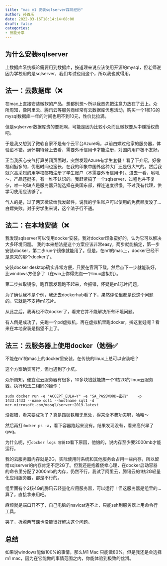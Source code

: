 ```yaml
---
title: "mac m1 安装sqlserver踩坑经历"
author: 孙百乐
date: 2022-03-16T18:14:14+08:00
draft: false
categories: 
- 技能分享
---
```


## 为什么安装sqlserver

上数据库系统概论需要用到数据库，按道理来说应该使用开源的mysql，但老师说因为学校用的是sqlserver，我们考试也用这个，所以我也就得用。

## 法一：云数据库（❌

在mac上直接安装微软的产品，想都别想～所以我首先把注意力放在了云上。众所周知，像阿里云、腾讯云等服务商经常有云数据库优惠活动，购买一个1核1G的mysql数据库一年的时间也用不到10元，性价比拉满。

但是sqlserver数据库贵的要死啊，可能是因为比较小众而且微软要从中赚授权费吧。

于是我又想到了微软自家不是有个云平台Azure吗，以前白嫖过他家的服务器，体验蛮不错。满怀期待登上去看，需要外币信用卡才能注册，对国内用户极不友好。

正当我灰心丧气打算关闭页面时，突然发现Azure有学生套餐！看了下介绍，好像福利挺多的，优惠时间也蛮长，在我的印象中国外这种大厂还是很大气的。然后我就兴高采烈的用学校邮箱注册了学生账户（不需要外币信用卡）。进去一看，哟吼～，产品还挺多，有一堆不认识的。我赶紧搞了一个sqlserver，过程也并不复杂，唯一的缺点是服务器只能选择在美国东部，裸连速度很慢。不过我有代理，供学习使用应该够了。

气人的是，过了两天微软给我发邮件，说我的学生账户可以使用的免费额度没了...白嫖失败。对于穷学生来说，这个法子行不通。

## 法二：在本地安装（❌

我发现sqlserver可以使用docker安装。我对docker印象蛮好的，认为它可以解决大多环境问题。 我的本来想法是这个方案应该非常easy，两步就能搞定，第一步安装docker，第二步run个镜像就能用了。但是，在m1的mac上，docker已经不是原来的那个docker了。

安装docker desktop确实非常方便，只要在官网下载，然后点下一步就能装好，比windows方便多了（在win上你得先跑一个linux虚拟机）。

第二步拉取镜像，跑容器发现跑不起来，会报错，怀疑是m1芯片问题。

为了确认我不是个例，我还去dockerhub看了下，果然评论里都是说这个问题的。它就是不支持m1芯片。

从此之后，我再也不吹docker了，看来它并不能解决所有环境问题。

有人倒是成功了，先跑一个pd虚拟机，再在虚拟机里跑docker，搁这套娃呢？看来在本地安装是指望不上了。

## 法三：云服务器上使用docker（勉强✅

不能在m1的mac上的docker里安装，在传统的linux上总可以安装吧？

这个方案确实可行，但也遇到了小坑。

众所周知，便宜点云服务器有很多，10多块钱就能搞一个1核2G的linux云服务器。执行和法二相同的操作：

```
sudo docker run -e "ACCEPT_EULA=Y" -e "SA_PASSWORD=密码"    -p 1433:1433 --name sql1 --hostname sql1 -d mcr.microsoft.com/mssql/server:2019-latest
```

没报错，看来要成功了？真是踏破铁鞋无觅处，得来全不费功夫呀，哈哈～

然后再打`docker ps -a`，看下容器跑起来没有。结果发现没有，看来高兴早了qwq。

为什么呢，打`docker logs 容器ID`看下原因，他娘的，说内存至少要2000mb才能运行。

我的云服务器内存就是2G，实际使用时系统和其他服务会占用一些内存，所以留给sqlserver的内存肯定不足2G了。但我还是抱着侥幸心理，在docker启动容器的命令里分配了2000mb的内存，仍然不行，我试了阿里云，腾讯云的1核2G轻量化应用服务器，都是不行的。

组里面有个2核4G的腾讯云轻量化应用服务器，可以运行！但这服务器是组里的...算了，直接拿来用吧。

麻烦就是端口开不了，自己电脑的navicat连不上，只能ssh到服务器上用命令行工具。

哭了，折腾两节课也没能很好解决这个问题。

## 总结

如果说windows能做100%的事情，那么M1 Mac 只能做80%。但是我还是会选择m1 mac，因为在它能做的事情范围之内，你能体验到极致的丝滑。



